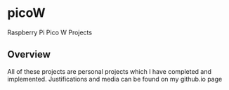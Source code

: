 # picoW
Raspberry Pi Pico W Projects

## Overview
All of these projects are personal projects which I have completed and implemented. Justifications and media can be found on my github.io page

